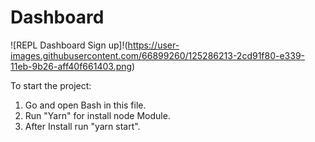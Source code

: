 # Dashboard
![REPL Dashboard Sign up]!(https://user-images.githubusercontent.com/66899260/125286213-2cd91f80-e339-11eb-9b26-aff40f661403.png)


To start the project:

1) Go and open Bash in this file.
2) Run "Yarn" for install node Module.
3) After Install run "yarn start".
